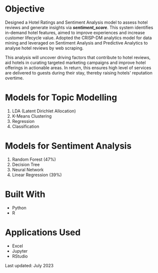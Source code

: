 # Objective
Designed a Hotel Ratings and Sentiment Analysis model to assess hotel reviews and generate insights via ***sentiment_score***. This system identifies in-demand hotel features, aimed to improve experiences and increase customer lifecycle value. Adopted the CRISP-DM analytics model for data mining and leveraged on Sentiment Analysis and Predictive Analytics to analyse hotel reviews by web scraping.<br />

This analysis will uncover driving factors that contribute to hotel reviews, aid hotels in curating targeted marketing campaigns and improve hotel offerings in actionable areas. In return, this ensures high level of services are delivered to guests during their stay, thereby raising hotels' reputation overtime. 

# Models for Topic Modelling
1. LDA (Latent Dirichlet Allocation)
2. K-Means Clustering
3. Regression
4. Classification  

# Models for Sentiment Analysis
1. Random Forest (47%)
2. Decision Tree
3. Neural Network
4. Linear Regression (39%) 

# Built With 
- Python <br />
- R
  
# Applications Used
- Excel
- Jupyter
- RStudio



Last updated: July 2023
